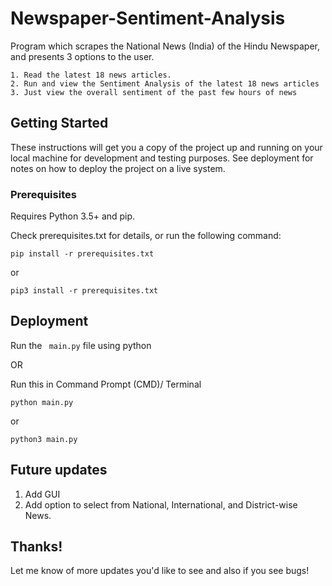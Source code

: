 # Newspaper-Sentiment-Analysis

Program which scrapes the National News (India) of the Hindu Newspaper, and presents 3 options to the user.

    1. Read the latest 18 news articles.
    2. Run and view the Sentiment Analysis of the latest 18 news articles
    3. Just view the overall sentiment of the past few hours of news

## Getting Started

These instructions will get you a copy of the project up and running on your local machine for development and testing purposes. See deployment for notes on how to deploy the project on a live system.

### Prerequisites

Requires Python 3.5+ and pip. 

Check prerequisites.txt for details, or run the following command:
            
``` 
pip install -r prerequisites.txt
```
or 
````
pip3 install -r prerequisites.txt
````
## Deployment

Run the ```` main.py```` file using python

OR

Run this in Command Prompt (CMD)/ Terminal
````
python main.py
````
or
````
python3 main.py
````

## Future updates

1. Add GUI
2. Add option to select from National, International, and District-wise News.


## Thanks!

Let me know of more updates you'd like to see and also if you see bugs!
